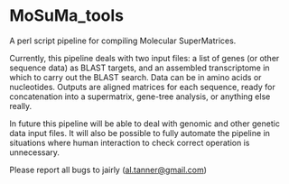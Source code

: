 # MoSuMa_tools
A perl script pipeline for compiling Molecular SuperMatrices.

Currently, this pipeline deals with two input files: a list of genes (or other sequence data) as BLAST targets, and an assembled transcriptome in which to carry out the BLAST search. Data can be in amino acids or nucleotides. Outputs are aligned matrices for each sequence, ready for concatenation into a supermatrix, gene-tree analysis, or anything else really.

In future this pipeline will be able to deal with genomic and other genetic data input files. It will also be possible to fully automate the pipeline in situations where human interaction to check correct operation is unnecessary.

Please report all bugs to jairly (al.tanner@gmail.com)
